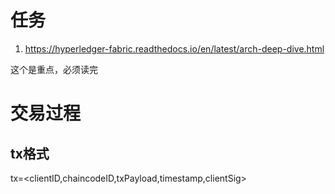 # 任务 

1. https://hyperledger-fabric.readthedocs.io/en/latest/arch-deep-dive.html 

这个是重点，必须读完


# 交易过程  

## tx格式  

tx=<clientID,chaincodeID,txPayload,timestamp,clientSig>  
